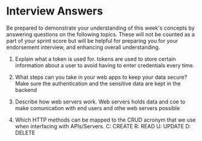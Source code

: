 # Interview Answers
Be prepared to demonstrate your understanding of this week's concepts by answering questions on the following topics. These will not be counted as a part of your sprint score but will be helpful for preparing you for your endorsement interview, and enhancing overall understanding.

1. Explain what a token is used for.
    tokens are used to store certain information about a user to avoid having to enter credentials every time.
    
2. What steps can you take in your web apps to keep your data secure?
Make sure the authentication and the sensitive data are kept in the backend

3. Describe how web servers work.
    Web servers holds data and coe to make comunication with end users and othe web servers possible

4. Which HTTP methods can be mapped to the CRUD acronym that we use when interfacing with APIs/Servers.
C: CREATE
R: READ
U: UPDATE
D: DELETE
